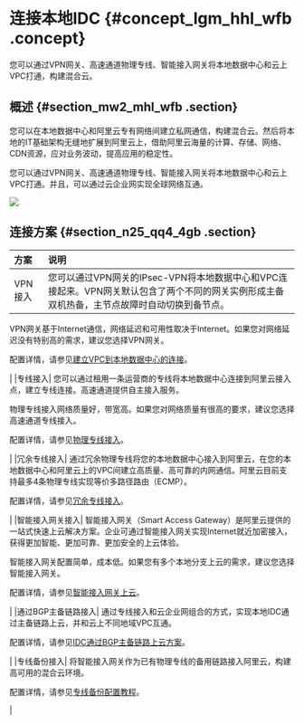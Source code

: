 # 连接本地IDC {#concept_lgm_hhl_wfb .concept}

您可以通过VPN网关、高速通道物理专线、智能接入网关将本地数据中心和云上VPC打通，构建混合云。

## 概述 {#section_mw2_mhl_wfb .section}

您可以在本地数据中心和阿里云专有网络间建立私网通信，构建混合云。然后将本地的IT基础架构无缝地扩展到阿里云上，借助阿里云海量的计算、存储、网络、CDN资源，应对业务波动，提高应用的稳定性。

您可以通过VPN网关、高速通道物理专线、智能接入网关将本地数据中心和云上VPC打通。并且，可以通过云企业网实现全球网络互通。

![](http://static-aliyun-doc.oss-cn-hangzhou.aliyuncs.com/assets/img/64763/155952929438213_zh-CN.png)

## 连接方案 {#section_n25_qq4_4gb .section}

|方案|说明|
|:-|:-|
|VPN接入| 您可以通过VPN网关的IPsec-VPN将本地数据中心和VPC连接起来。VPN网关默认包含了两个不同的网关实例形成主备双机热备，主节点故障时自动切换到备节点。

 VPN网关基于Internet通信，网络延迟和可用性取决于Internet。如果您对网络延迟没有特别高的需求，建议您选择VPN网关。

 配置详情，请参见[建立VPC到本地数据中心的连接](../../../../intl.zh-CN/IPsec-VPN入门/建立VPC到本地数据中心的连接.md#)。

 |
|专线接入| 您可以通过租用一条运营商的专线将本地数据中心连接到阿里云接入点，建立专线连接。高速通道提供自主接入服务。

 物理专线接入网络质量好，带宽高。如果您对网络质量有很高的要求，建议您选择高速通道专线接入。

 配置详情，请参见[物理专线接入](../../../../intl.zh-CN/快速入门/物理专线接入.md#)。

 |
|冗余专线接入| 通过冗余物理专线将您的本地数据中心接入到阿里云，在您的本地数据中心和阿里云上的VPC间建立高质量、高可靠的内网通信。阿里云目前支持最多4条物理专线实现等价多路径路由（ECMP）。

 配置详情，请参见[冗余专线接入](../../../../intl.zh-CN/物理专线连接/自主申请物理专线接口/冗余专线接入.md#)。

 |
|智能接入网关接入| 智能接入网关（Smart Access Gateway）是阿里云提供的一站式快速上云解决方案。企业可通过智能接入网关实现Internet就近加密接入，获得更加智能、更加可靠、更加安全的上云体验。

 智能接入网关配置简单，成本低。如果您有多个本地分支上云的需求，建议您选择智能接入网关。

 配置详情，请参见[智能接入网关上云](../../../../intl.zh-CN/最佳实践/专线备份配置教程/配置概览.md#)。

 |
|通过BGP主备链路接入| 通过专线接入和云企业网组合的方式，实现本地IDC通过主备链路上云，并和云上不同地域VPC互通。

 配置详情，请参见[IDC通过BGP主备链路上云方案](../../../../intl.zh-CN/最佳实践/IDC通过BGP主备链路上云方案.md#)。

 |
|专线备份接入| 将智能接入网关作为已有物理专线的备用链路接入阿里云，构建高可用的混合云环境。

 配置详情，请参见[专线备份配置教程](../../../../intl.zh-CN/最佳实践/专线备份配置教程/配置概览.md#)。

 |

